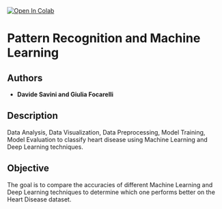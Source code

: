 <a target="_blank" href="https://colab.research.google.com/github/DavideSav/final_project.ipynb">
  <img src="https://colab.research.google.com/assets/colab-badge.svg" alt="Open In Colab"/>
</a>

# Pattern Recognition and Machine Learning
## Authors
* **Davide Savini and Giulia Focarelli**

## Description

Data Analysis, Data Visualization, Data Preprocessing, Model Training, Model Evaluation to classify heart disease using Machine Learning and Deep Learning techniques.

## Objective

The goal is to compare the accuracies of different Machine Learning and Deep Learning techniques to determine which one performs better on the Heart Disease dataset.
